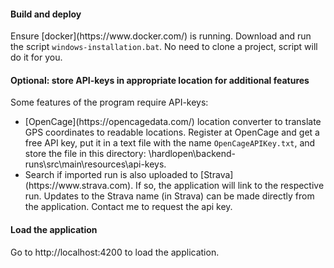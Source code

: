 <h4>Build and deploy</h4>
Ensure [docker](https://www.docker.com/) is running.
Download and run the script <code>windows-installation.bat</code>. No need to clone a project, script will do it for you.

<h4>Optional: store API-keys in appropriate location for additional features</h4> 
<p>Some features of the program require API-keys:</p>
<ul>
<li>[OpenCage](https://opencagedata.com/) location converter to translate GPS coordinates to readable locations. Register at OpenCage and get a free API key, put it in a text file with the name <code>OpenCageAPIKey.txt</code>, and store the file in this directory: \hardlopen\backend-runs\src\main\resources\api-keys.</li>
<li>Search if imported run is also uploaded to [Strava](https://www.strava.com). If so, the application will link to the respective run. Updates to the Strava name (in Strava) can be made directly from the application. Contact me to request the api key.</li>
</ul>

<h4>Load the application</h4>
Go to http://localhost:4200 to load the application.